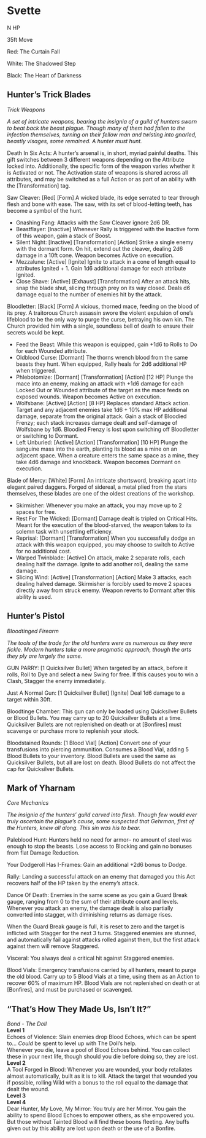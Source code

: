 # Svette

N HP

35ft Move

Red: The Curtain Fall

White: The Shadowed Step

Black: The Heart of Darkness

## Hunter’s Trick Blades

*Trick Weapons*

*A set of intricate weapons, bearing the insignia of a guild of hunters sworn to beat back the beast plague. Though many of them had fallen to the infection themselves, turning on their fellow man and twisting into gnarled, beastly visages, some remained. A hunter must hunt.*

Death In Six Acts: A hunter’s arsenal is, in short, myriad painful deaths. This gift switches between 3 different weapons depending on the Attribute locked into. Additionally, the specific form of the weapon varies whether it is Activated or not. The Activation state of weapons is shared across all attributes, and may be switched as a full Action or as part of an ability with the \[Transformation\] tag.

Saw Cleaver: \[Red\] \[Form\] A wicked blade, its edge serrated to tear through flesh and bone with ease. The saw, with its set of blood-letting teeth, has become a symbol of the hunt. 

* Gnashing Fang: Attacks with the Saw Cleaver ignore 2d6 DR.  
* Beastflayer: \[Inactive\] Whenever Rally is triggered with the Inactive form of this weapon, gain a stack of Boost.  
* Silent Night: \[Inactive\] \[Transformation\] \[Action\] Strike a single enemy with the dormant form. On hit, extend out the cleaver, dealing 2d6 damage in a 10ft cone. Weapon becomes Active on execution.  
* Mezzalune: \[Active\] \[Ignite\] Ignite to attack in a cone of length equal to attributes Ignited \+ 1\. Gain 1d6 additional damage for each attribute Ignited.   
* Close Shave: \[Active\] \[Exhaust\] \[Transformation\] After an attack hits, snap the blade shut, slicing through prey on its way closed. Deals d6 damage equal to the number of enemies hit by the attack. 

Bloodletter: \[Black\] \[Form\] A vicious, thorned mace, feeding on the blood of its prey. A traitorous Church assassin swore the violent expulsion of one’s lifeblood to be the only way to purge the curse, betraying his own kin. The Church provided him with a single, soundless bell of death to ensure their secrets would be kept.

* Feed the Beast: While this weapon is equipped, gain \+1d6 to Rolls to Do for each Wounded attribute.  
* Oldblood Curse: \[Dormant\] The thorns wrench blood from the same beasts they hunt. When equipped, Rally heals for 2d6 additional HP when triggered.  
* Phlebotomize: \[Dormant\] \[Transformation\] \[Action\] \[12 HP\] Plunge the mace into an enemy, making an attack with \+1d6 damage for each Locked Out or Wounded attribute of the target as the mace feeds on exposed wounds. Weapon becomes Active on execution.  
* Wolfsbane: \[Active\] \[Action\] \[8 HP\] Replaces standard Attack action. Target and any adjacent enemies take 1d6 \+ 10% max HP additional damage, separate from the original attack. Gain a stack of Bloodied Frenzy; each stack increases damage dealt and self-damage of Wolfsbane by 1d6. Bloodied Frenzy is lost upon switching off Bloodletter or switching to Dormant.  
* Left Unburied: \[Active\] \[Action\] \[Transformation\] \[10 HP\] Plunge the sanguine mass into the earth, planting its blood as a mine on an adjacent space. When a creature enters the same space as a mine, they take 4d6 damage and knockback. Weapon becomes Dormant on execution. 

Blade of Mercy: \[White\] \[Form\] An intricate shortsword, breaking apart into elegant paired daggers. Forged of sidereal, a metal plied from the stars themselves, these blades are one of the oldest creations of the workshop. 

* Skirmisher: Whenever you make an attack, you may move up to 2 spaces for free.   
* Rest For The Wicked: \[Dormant\] Damage dealt is tripled on Critical Hits. Meant for the execution of the blood-starved, the weapon takes to its solemn task with unsettling efficiency.   
* Reprisal: \[Dormant\] \[Transformation\] When you successfully dodge an attack with this weapon equipped, you may choose to switch to Active for no additional cost.  
* Warped Twinblade: \[Active\] On attack, make 2 separate rolls, each dealing half the damage. Ignite to add another roll, dealing the same damage.   
* Slicing Wind: \[Active\] \[Transformation\] \[Action\] Make 3 attacks, each dealing halved damage. Skirmisher is forcibly used to move 2 spaces directly away from struck enemy. Weapon reverts to Dormant after this ability is used. 

## Hunter’s Pistol

*Bloodtinged Firearm*

*The tools of the trade for the old hunters were as numerous as they were fickle. Modern hunters take a more pragmatic approach, though the arts they ply are largely the same.*

GUN PARRY: \[1 Quicksilver Bullet\] When targeted by an attack, before it rolls, Roll to Dye and select a new Swing for free. If this causes you to win a Clash, Stagger the enemy immediately. 

Just A Normal Gun: \[1 Quicksilver Bullet\] \[Ignite\] Deal 1d6 damage to a target within 30ft. 

Bloodtinge Chamber: This gun can only be loaded using Quicksilver Bullets or Blood Bullets. You may carry up to 20 Quicksilver Bullets at a time. Quicksilver Bullets are not replenished on death or at \[Bonfires\] must scavenge or purchase more to replenish your stock. 

Bloodstained Rounds: \[1 Blood Vial\] \[Action\] Convert one of your transfusions into piercing ammunition. Consumes a Blood Vial, adding 5 Blood Bullets to your inventory. Blood Bullets are used the same as Quicksilver Bullets, but all are lost on death. Blood Bullets do not affect the cap for Quicksilver Bullets. 

## Mark of Yharnam

*Core Mechanics*

*The insignia of the hunters’ guild carved into flesh. Though few would ever truly ascertain the plague’s cause, some suspected that Gehrman, first of the Hunters, knew all along. This sin was his to bear.*

Paleblood Hunt: Hunters held no need for armor– no amount of steel was enough to stop the beasts. Lose access to Blocking and gain no bonuses from flat Damage Reduction.

Your Dodgeroll Has I-Frames: Gain an additional \+2d6 bonus to Dodge.

Rally: Landing a successful attack on an enemy that damaged you this Act recovers half of the HP taken by the enemy’s attack. 

Dance Of Death: Enemies in the same scene as you gain a Guard Break gauge, ranging from 0 to the sum of their attribute count and levels. Whenever you attack an enemy, the damage dealt is also partially converted into stagger, with diminishing returns as damage rises. 

When the Guard Break gauge is full, it is reset to zero and the target is inflicted with Stagger for the next 3 turns. Staggered enemies are stunned, and automatically fail against attacks rolled against them, but the first attack against them will remove Staggered. 

Visceral: You always deal a critical hit against Staggered enemies. 

Blood Vials: Emergency transfusions carried by all hunters, meant to purge the old blood. Carry up to 5 Blood Vials at a time, using them as an Action to recover 60% of maximum HP. Blood Vials are not replenished on death or at \[Bonfires\], and must be purchased or scavenged.

## “That’s How They Made Us, Isn’t It?”

*Bond \- The Doll*  
**Level 1**  
Echoes of Violence: Slain enemies drop Blood Echoes, which can be spent to… *Could* be spent to level up with The Doll’s help.  
Whenever you die, leave a pool of Blood Echoes behind. You can collect these in your next life, though should you die before doing so, they are lost.  
**Level 2**  
A Tool Forged in Blood: Whenever you are wounded, your body retaliates almost automatically, built as it is to kill. Attack the target that wounded you if possible, rolling Wild with a bonus to the roll equal to the damage that dealt the wound.  
**Level 3**  
**Level 4**  
Dear Hunter, My Love, My Mirror: You truly are her Mirror. You gain the ability to spend Blood Echoes to empower others, as she empowered you. But those without Tainted Blood will find these boons fleeting. Any buffs given out by this ability are lost upon death or the use of a Bonfire.

